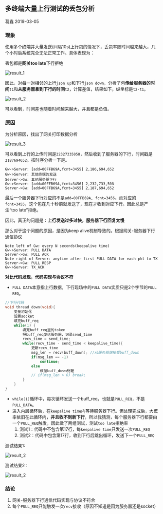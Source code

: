 ## 多终端大量上行测试的丢包分析

葛鑫 2019-03-05



### 现象

使用多个终端并大量发送(间隔10s)上行包的情况下，丢包率随时间越来越大，几个小时后系统完全无法正常工作。具体表现为：



丢包都是**网关too late**下行拒绝

![result_1](test_data/result_1.png)



因此，对每一对相邻的上行`json up`和下行`json down`，分析了包**传给服务器的时间**`t1`和**从服务器拿到下行的时间**`t2`，计算差值，结果如下。纵坐标是`t2-t1`。

![result_2](test_data/result_2.png)

可以看到，时间差也随着时间越来越大，并且都是负值。



### 原因

为分析原因，找出了网关打印数据分析

![result_3](test_data/result_3.png)



可以看到上行的上传时间是`22327335058`，然后收到了服务器的下行，时间戳是`2187694652`。按时序分析一下是。

```sequence
Gw->Server: [add=00FFB69A,fcnt=3455] 2,186,694,652
Gw->Server: 其他终端的发送
Server->Gw: 其他服务器下行
Gw->Server: [add=00FFB69A,fcnt=3456] 2,232,733,508
Server->Gw: [add=00FFB69A,fcnt=3455] 2,187,694,652
```

最后一个服务器下行对应的不是`add=00FFB69A, fcnt=3456`，而对应的`fcnt=3455`，这个包在几十秒前就发送了，现在才收到对应下行。因此总是产生“too late”拒绝。

因此，真正的问题是：**上行发送过多过快，服务器下行回复太慢**



那么对于这个问题的原因，是因为keep alive机制导致的。根据网关-服务器下行通信协议

```sequence
Note left of Gw: every N seconds(keepalive time)
Gw->Server: PULL DATA
Server->Gw: PULL ACK
Note right of Server: anytime after first PULL DATA for each pkt to TX
Server->Gw: PULL RESP
Gw->Server: TX_ACK
```



**对比代码发现，代码实现与协议不符**

* `PULL DATA`本意指上行数据，下行现场中的`PULL DATA`实质只是2个字节的`PULL REQ`。



```c++
//下行代码
void thread_down(void){
	变量初始化
    设置socket
    填充buff_req
    while(1) {
    	填充buff_req里的token
        把buff_req发给服务器，记录send_time
        recv_time = send_time;
        while(recv_time - send_time < keepalive_time){
            更新recv_time
        	msg_len = recv(buff_down); //从服务器端接受buff_down
            if(msg_len == -1)
            	continue;
            else
                根据buff_down处理
            // if(msg_len > 0) break;
        }
    }
}
```



* `while(1)`循环中，每次循环发送一个buff_req，也就是`PULL_REQ`，不是`PULL_DATA`。
* 进入内层循环后，在`keepalive time`内等待服务器下行。但处理完成后，大概率依旧在此循环内，**并且收不到新下行**，所以我猜测，每个服务器下行都要由一个`PULL_REQ`触发，因此做了两组测试，测试`too late`拒绝率
  1. 测试1：代码中不包含第17行，每`keepalive time`只发送一次`PULL_REQ`
  2. 测试2：代码中包含第17行，收到下行后跳出循环，发送下一个`PULL_REQ`



测试结果1:

![result_2](test_data/result_4.png)

测试结果2：

![result_2](test_data/result_6.png)



### 结论

1. 网关-服务器下行通信代码实现与协议不符合
2. 每个`PULL_REQ`只能触发一次`recv`接收（原因不知道是因为服务器还是socket）







